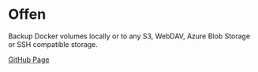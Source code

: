 # Offen

Backup Docker volumes locally or to any S3, WebDAV, Azure Blob Storage or SSH compatible storage.

[GitHub Page](https://github.com/offen/docker-volume-backup)